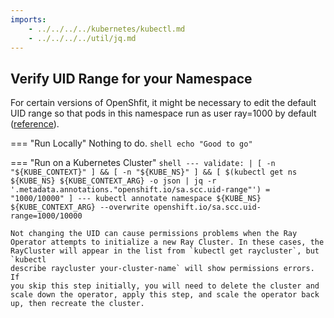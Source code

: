 ```yaml
---
imports:
    - ../../../../kubernetes/kubectl.md
    - ../../../../util/jq.md
---
```


## Verify UID Range for your Namespace

For certain versions of OpenShfit, it might be necessary to edit the
default UID range so that pods in this namespace run as user ray=1000
by default ([reference](https://access.redhat.com/solutions/2801791)).

=== "Run Locally"
    Nothing to do.
    ```shell
    echo "Good to go"
    ```
    
=== "Run on a Kubernetes Cluster"
    ```shell
    ---
    validate: |
      [ -n "${KUBE_CONTEXT}" ] && [ -n "${KUBE_NS}" ] && [ $(kubectl get ns ${KUBE_NS} ${KUBE_CONTEXT_ARG} -o json | jq -r '.metadata.annotations."openshift.io/sa.scc.uid-range"') = "1000/10000" ]
    ---
    kubectl annotate namespace ${KUBE_NS} ${KUBE_CONTEXT_ARG} --overwrite openshift.io/sa.scc.uid-range=1000/10000
    ```

    Not changing the UID can cause permissions problems when the Ray
    Operator attempts to initialize a new Ray Cluster. In these cases, the
    RayCluster will appear in the list from `kubectl get raycluster`, but `kubectl
    describe raycluster your-cluster-name` will show permissions errors. If
    you skip this step initially, you will need to delete the cluster and
    scale down the operator, apply this step, and scale the operator back
    up, then recreate the cluster.

